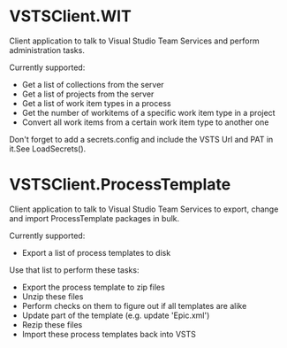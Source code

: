 # VSTSClient.WIT
Client application to talk to Visual Studio Team Services and perform administration tasks.

Currently supported:

* Get a list of collections from the server
* Get a list of projects from the server
* Get a list of work item types in a process
* Get the number of workitems of a specific work item type in a project
* Convert all work items from a certain work item type to another one

Don't forget to add a secrets.config and include the VSTS Url and PAT in it.See LoadSecrets().


# VSTSClient.ProcessTemplate
Client application to talk to Visual Studio Team Services to export, change and import ProcessTemplate packages in bulk.

Currently supported:

* Export a list of process templates to disk

Use that list to perform these tasks:  
* Export the process template to zip files
* Unzip these files
* Perform checks on them to figure out if all templates are alike
* Update part of the template (e.g. update 'Epic.xml')
* Rezip these files
* Import these process templates back into VSTS